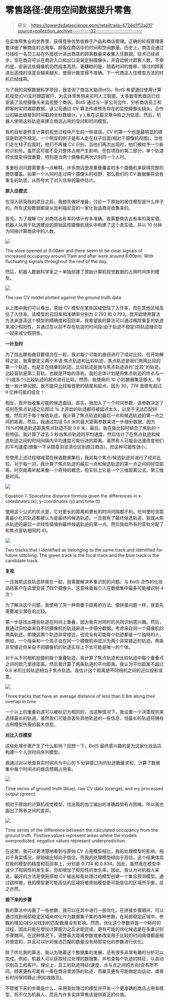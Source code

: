 # 零售路径:使用空间数据提升零售

> 原文：<https://towardsdatascience.com/retailtrails-4724d1f12a2f?source=collection_archive---------32----------------------->

在实体零售业的世界里，获得竞争优势依赖于产品和商店管理。正确的轮班管理需要详细了解商店的占用率、顾客在商店中的时间和空间数量。历史上，商店会通过付钱给一名员工站在外面统计进出商店的顾客数量来收集入住数据。技术已经进步，现在商店可以在商店入口和出口安装定制摄像头，并自动统计顾客人数。不幸的是，安装这些摄像机仍然成本高昂。更糟糕的是，随着时间的推移，错过的顾客进出造成的误差会越来越大，使得计数变得不准确。下一代商店入住模型方法的时机已经成熟。

为了我的洞察数据科学项目，我咨询了商店大脑(BotS)。BotS 希望通过使用计算机视觉(CV)实时跟踪客户，为实体零售带来实时人工智能。大多数零售商店已经安装了监控摄像头来监视整个商店。BotS 通过与一家公司合作，分析商店员工和顾客的实时跟踪数据，该公司通过 CV 算法传递预先存在的监控摄像头镜头。合作公司输出链接到时间戳的坐标数据(x，y ),我在这篇文章中称之为轨迹。然后，机器人使用这些轨迹来建立商店占用的空间和时间模型。

我的目标是修复计算机视觉过程中产生的一些错误。CV 的第一个也是最明显的错误是轨迹不稳定。一个明显的例子是有人走在柱子后面(相对于摄像机视图)。当他们走在柱子后面时，他们不再被 CV 识别，当他们再次出现时，他们被给予一个新的识别号。虽然这可能不会对整体占用产生影响，但在项目的第二部分，单个轨道的长度变得很重要，特别是当两个摄像机两次识别同一个人时。

多重标识问题需要多一点解释。许多商店使用重叠覆盖的多个摄像机来获得完整的商店覆盖。如果一个人同时走过两个摄像头的视野，那么我们的 CV 数据集将会有重复的轨迹，从而夸大了对入住率的最终估计。

**原入住模式**

在深入研究我的项目之前，我想先做好准备，讨论一下原始的居住模型是什么样子的。所有这些数据都是从加利福尼亚的一家化妆品商店收集来的。

首先，为了理解 CV 对商店占有率的估计有多准确，我需要商店占有率的真实值。机器人从用于轨道建设的原始监控摄像机镜头中构建了这个真实值，并以 10 分钟为间隔计算商店中的人数。

![](img/80ad1e81454d5802af32082142fbce20.png)

The store opened at 9:00am and there seem to be clear signals of increased occupancy around 11am and after work around 6:00pm. With fluctuating signals throughout the rest of the day.

然后，机器人数据科学家之一单独创建了原始计算机视觉数据的占用时间序列模型。

![](img/9821c07f3464fd1e155b4c44ea2406bc.png)

The raw CV model plotted against the ground truth data

从上图中我们可以看出，原始 CV 模型在某些区域低估了入住率，而在其他区域高估了入住率。该模型的召回率和准确率分别为 0.793 和 0.793。我开始使用算法方法来提高这个模型的精确度和召回率。我希望我的算法可以通过移除重复的轨迹来减少假阳性，并通过在以前不存在轨迹的时间段(由于轨迹不稳定)将轨迹缝合在一起来减少假阴性。

**一针及时**

为了找出哪些曲目要缝合在一起，我对每个可能的曲目进行了成对比较。在开始解释之前，我需要定义两个术语:焦点轨迹和比较轨迹。焦点轨迹是我们两两比较的第一个轨迹，也是正在结束的轨迹。比较轨迹是我与焦点轨迹进行“比较”的轨迹。比较音轨是第二音轨，也就是开始的音轨。我的总体计划是将焦点轨迹的终点与一个(或多个)比较轨迹的起点进行比较。然而，我使用的 10 小时数据集足够大，导致一些计算问题。我不能只比较每首歌的结尾和起点，因为 30，776 首歌有超过 9 亿种可能的组合！

相反，我开始收集可能的候选曲目。首先，我加入了一个时间参数，该参数决定了任何在焦点轨迹之后超过 1s 才开始的轨迹都将被延迟太久，以至于无法匹配拼接。然后对于每个候选轨迹，我计算了焦点轨迹的最后一点和候选轨迹的第一点之间的距离。然后，我通过包括 0.6 米的最大距离参数来进一步细分数据，因为 76%的候选轨迹距离焦点轨迹不到 0.6 米。最后，我在做比较时结合了焦轨的一些特征。我计算了过去 5 秒内焦点轨迹的平均速度，然后估计了在焦点轨迹和候选轨迹之间的时间间隔内平均速度可能行进的距离。虽然有人可能会迅速改变他们的平均速度(想象一下从随意浏览清仓区到跑过商店)，但这种可能性很小。

在使用上述过程缩减潜在候选数据集后，我对每个焦点/候选轨迹对进行了成对比较。对于每一对，我计算了焦点轨迹的最后一点和候选轨迹的第一点之间的时空距离。时空距离听起来像一个奇特的概念，但实际上它是一个三维距离公式，第三维是时间。

![](img/16f6623e23c502673d7d90224d9f7284.png)

Equation 1: Spacetime distance formula given the differences in x-coordinates (x), y-coordinates (y) and time (t)

使用这个公式的优点是，它对更长的距离和更长的时间间隔都不利。任何使时空距离最小化的轨迹都被认为是最终的候选轨迹。一旦我有了最终候选轨迹，我就从焦点轨迹的最后一点线性插值到最终候选轨迹的第一点。然后我给所有的音轨分配了和焦点音轨相同的 ID。

![](img/3fdfb818423c4092c7c470f1f616e501.png)

Two tracks that I identified as belonging to the same track and identified for future stitching. The green track is the focal track and the blue track is the candidate track.

**复视**

一旦我把这些轨迹拼接在一起，我需要解决多重识别的问题。与 BotS 合作的化妆品店客户在店里安装了四个摄像头。这意味着每个人在数据集中最多可能被识别 4 次！

为了解决这个问题，我使用了另一种侧重于距离的方法。像拼接问题一样，我首先需要减少潜在的比较。

第一步是找出哪些轨迹在时间上重叠，因为我只对同时的共同识别感兴趣。然后，我通过只检查来自不同摄像机的轨迹来进一步细分数据。考虑来自同一个摄像机的两条轨迹。即使这两个轨迹非常接近，也完全有可能每个轨迹都是一个独特的人，例如，一个母亲和一个孩子会在同一个摄像机中显示为两个非常接近的轨迹。两条非常接近但来自不同摄像机的轨迹实际上不太可能是唯一的个体。

对于从不同相机拍摄的每个重叠轨迹，我计算了焦点轨迹和比较轨迹中每个重叠点之间的欧几里德距离。然后我计算了两条轨道的平均距离。我认为平均距离不超过 0.8 米的比较轨迹相当于焦点轨迹。我估计这个距离是不同相机之间的近似投影误差。

![](img/2a732abc9751ebd7f5035cda84f69ebf.png)

Three tracks that have an average distance of less than 0.8m along their overlap in time

一个以上的重叠轨道可以被标记为相同的，当这种情况下，我设置一个决策规则来选择最长的轨道。虽然我们可能会丢失其他轨迹的一些信息，但最长的轨迹将拥有占用模型所需的最大信息。

**对比入住模型**

这些处理步骤产生了什么影响？回想一下，BotS 最终感兴趣的是为这家化妆品店构建一个入住时间序列模型。

我通过对以地面真实时间点为中心的 5 分钟窗口内的轨迹数量求和，计算了数据集中每个时间点的商店预期占用率。

![](img/57578568336461a7f32b290d137c5878.png)

Time series of ground truth (blue), raw CV data (orange), and my processed output (green).

相对于原始的计算机视觉模型，找出我的加工输出的准确趋势有点困难。所以我也画出了两者之间的差异。

![](img/38b8acca200c6cba6c0a4b1d665ef96d.png)

Time series of the difference between the calculated occupancy from the ground truth. Positive values represent areas where the models overpredicted, negative values represent underprediction.

在这里，我可以更清楚地看到与原始 CV 占用模型相比，我的处理模型的影响。相对于真实情况，原始输出倾向于低估，而我的处理模型倾向于高估。这个结果体现在我的模型的精度和召回率上，分别是 0.734 和 0.834。因此，虽然我在模型中减少了假阴性的发生率，但却增加了假阳性的发生率。因此，我认为对机器人来说，最好的方法是使用原始 CV 输出和我处理过的模型创建一个集合预测模型。通过这样做，我的模型更可能高估的区域将被原始模型更可能低估的区域所平衡，反之亦然。

**接下来的步骤**

我的算法中内置了一些参数，我可以在其中进行一些优化。在拼接步骤期间，可以通过找到局部稳定区域来优化作为数据集子集的各种参数，在局部稳定区域中，参数的增加/减少对找到的匹配数量没有影响。然而，优化这个参数将是一个耗时的过程，因此只能在增加计算能力之后才能完成。更有可能的优化候选是在多重识别步骤期间。在这种情况下，调整最大距离参数或者改变用于比较的时间阈值都是相对便宜的，并且可以针对候选匹配的数量没有局部变化的参数进行优化。

除了优化我的算法，我认为随着这个数据集的发展，还有很多非常有趣的分析可以完成。例如，机器人可以获取经过处理的数据集，并检查每个轨迹的特征，以自动识别员工和客户。理论上，员工的轨迹特征(速度、点与点之间的方向)会有所不同。顾客更有可能有一条在商店里游荡的轨迹，而雇员更有可能做定向运动，或者长时间保持静止(例如收银员)。

不管接下来的步骤是什么，采用我处理过的模型并开发一个更准确的商店占用率模型，将不仅为机器人，而且为许多实体零售店提供真正的价值。